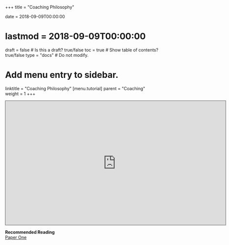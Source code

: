 +++
title = "Coaching Philosophy"

date = 2018-09-09T00:00:00
# lastmod = 2018-09-09T00:00:00

draft = false  # Is this a draft? true/false
toc = true  # Show table of contents? true/false
type = "docs"  # Do not modify.

# Add menu entry to sidebar.
linktitle = "Coaching Philosophy"
[menu.tutorial]
  parent = "Coaching"
  weight = 1
+++

<iframe src="https://panopto.essex.ac.uk/Panopto/Pages/Embed.aspx?id=1dce6c87-6c98-470f-b5d9-aa0d00466d0e&v=1" width="720" height="405" style="padding: 0px; border: 1px solid #464646;" frameborder="0" allowfullscreen allow="autoplay"></iframe> <br>

**Recommended Reading**<br>
<a href="https://www.tandfonline.com/doi/abs/10.1080/2159676X.2015.1008804">Paper One</a> <br>

